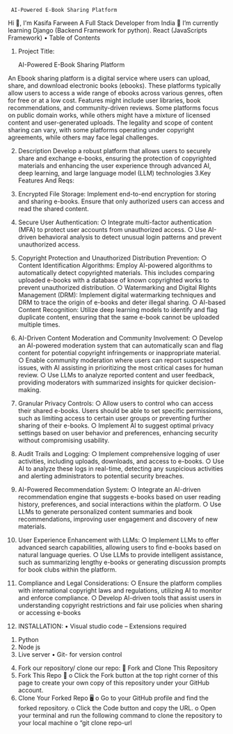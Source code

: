     AI-Powered E-Book Sharing Platform
Hi 👋,  I'm Kasifa Farween
A Full Stack Developer from India
🌱 I’m currently learning Django (Backend Framework for python). React (JavaScripts Framework)
•	Table of Contents
1.	Project Title:

    AI-Powered E-Book Sharing Platform

An Ebook sharing platform is a digital service where users can upload, share, and download electronic books (ebooks). These platforms typically allow users to access a wide range of ebooks across various genres, often for free or at a low cost. Features might include user libraries, book recommendations, and community-driven reviews. Some platforms focus on public domain works, while others might have a mixture of licensed content and user-generated uploads. The legality and scope of content sharing can vary, with some platforms operating under copyright agreements, while others may face legal challenges.

2.	Description
Develop a robust platform that allows users to securely share and exchange e-books, ensuring the protection of copyrighted materials and enhancing the user experience through advanced AI, deep learning, and large language model (LLM) technologies
3.Key Features And Reqs:
1. Encrypted File Storage: Implement end-to-end encryption for storing and sharing e-books. Ensure that only authorized users can access and read the shared content.
 2. Secure User Authentication: ○ Integrate multi-factor authentication (MFA) to protect user accounts from unauthorized access. ○ Use AI-driven behavioral analysis to detect unusual login patterns and prevent unauthorized access. 
3. Copyright Protection and Unauthorized Distribution Prevention: ○ Content Identification Algorithms: Employ AI-powered algorithms to automatically detect copyrighted materials. This includes comparing uploaded e-books with a database of known copyrighted works to prevent unauthorized distribution. ○ Watermarking and Digital Rights Management (DRM): Implement digital watermarking techniques and DRM to trace the origin of e-books and deter illegal sharing. ○ AI-based Content Recognition: Utilize deep learning models to identify and flag duplicate content, ensuring that the same e-book cannot be uploaded multiple times. 
4. AI-Driven Content Moderation and Community Involvement: ○ Develop an AI-powered moderation system that can automatically scan and flag content for potential copyright infringements or inappropriate material. ○ Enable community moderation where users can report suspected issues, with AI assisting in prioritizing the most critical cases for human review. ○ Use LLMs to analyze reported content and user feedback, providing moderators with summarized insights for quicker decision-making. 
5. Granular Privacy Controls: ○ Allow users to control who can access their shared e-books. Users should be able to set specific permissions, such as limiting access to certain user groups or preventing further sharing of their e-books. ○ Implement AI to suggest optimal privacy settings based on user behavior and preferences, enhancing security without compromising usability. 
6. Audit Trails and Logging: ○ Implement comprehensive logging of user activities, including uploads, downloads, and access to e-books. ○ Use AI to analyze these logs in real-time, detecting any suspicious activities and alerting administrators to potential security breaches.
 7. AI-Powered Recommendation System: ○ Integrate an AI-driven recommendation engine that suggests e-books based on user reading history, preferences, and social interactions within the platform. ○ Use LLMs to generate personalized content summaries and book recommendations, improving user engagement and discovery of new materials. 
8. User Experience Enhancement with LLMs: ○ Implement LLMs to offer advanced search capabilities, allowing users to find e-books based on natural language queries. ○ Use LLMs to provide intelligent assistance, such as summarizing lengthy e-books or generating discussion prompts for book clubs within the platform.
 9. Compliance and Legal Considerations: ○ Ensure the platform complies with international copyright laws and regulations, utilizing AI to monitor and enforce compliance. ○ Develop AI-driven tools that assist users in understanding copyright restrictions and fair use policies when sharing or accessing e-books

3.	INSTALLATION:
•	Visual studio code – Extensions required
1)	Python 
2)	Node js
3)	Live server 
•	Git- for version control
4.	Fork our repository/ clone our repo:
🚀 Fork and Clone This Repository
1.	Fork This Repo 🍴
o	Click the Fork button at the top right corner of this page to create your own copy of this repository under your GitHub account.
2.	Clone Your Forked Repo 🖥️
o	Go to your GitHub profile and find the forked repository.
o	Click the Code button and copy the URL.
o	Open your terminal and run the following command to clone the repository to your local machine
o	“git clone repo-url

